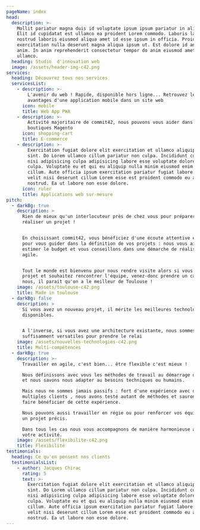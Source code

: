 ```yaml
---
pageName: index
head:
  description: >-
    Mollit pariatur magna duis id voluptate ipsum ipsum pariatur in aliquip.
    Elit id cupidatat est ullamco ea proident Lorem commodo. Laboris labore
    nostrud laboris eiusmod aliqua amet id esse ipsum in officia. Proident
    exercitation nulla deserunt magna aliqua ipsum ut. Est dolore id anim velit
    anim. In anim reprehenderit consectetur tempor do anim eiusmod amet velit
    ullamco.
  heading: Studio  d'innovation web
  image: /assets/header-img-c42.png
services:
  heading: Découvrez tous nos services
  servicesList:
    - description: >-
        L'avenir du web ! Rapide, disponible hors ligne... Retrouvez les
        avantages d'une application mobile dans un site web
      icon: mobile
      title: Web App PWA
    - description: >-
        Activité majoritaire de commit42, nous pouvons vous aider dans vos
        boutiques Magento
      icon: shopping-cart
      title: E-commerce
    - description: >-
        Exercitation fugiat dolore elit exercitation et ullamco aliquip culpa
        sint. Do Lorem ullamco cillum pariatur non culpa. Incididunt consequat
        nisi adipisicing culpa adipisicing labore esse voluptate dolore minim
        culpa. Voluptate eu et qui eu aliquip nulla minim eiusmod enim Lorem est
        cillum. Aute officia ipsum exercitation pariatur fugiat labore. Labore
        velit nisi deserunt cillum Lorem esse est proident commodo eu anim irure
        nostrud. Ea ut labore non esse dolore.
      icon: ruler
      title: Applications web sur-mesure
pitch:
  - darkBg: true
    description: >
      Rien de mieux qu'un interlocuteur près de chez vous pour préparer et
      réaliser un projet !


      En choisissant commit42, vous bénéficiez d'une écoute attentive et experte
      pour vous guider dans la définition de vos projets : nous vous aidons à en
      estimer le budget et vous conseillons dans une démarche de réalisation
      agile.


      Tout le monde est bienvenu pour nous rendre visite alors si vous avez un
      projet et souhaitez rencontrer l'équipe, venez-donc prendre un café avec
      nous, il parait qu'on a le meilleur de Toulouse ! 
    image: /assets/toulouse-c42.png
    title: Made in toulouse
  - darkBg: false
    description: >
      Si vous avez un nouveau projet, il mérite les meilleures technologies
      disponibles.


      A l'inverse, si vous avez une architecture existante, nous sommes
      suffisamment versatiles pour prendre le relai 
    image: /assets/nouvelles-technologies-c42.png
    title: Multi-compétences
  - darkBg: true
    description: >-
      Travailler en agile, c'est bien... être flexible c'est mieux !

      Nous définissons avec vous les méthodes de travail au démarrage du projet
      et nous savons nous adapter au besoins techniques ou humains. 

      Mais nous ne sommes jamais passifs : fort d'une expérience avec de
      multiples clients , nous avons testé autant de méthodes et saurons vous
      faire bénéficier de cette expérience.

      Nous pouvons aussi travailler en régie ou pour renforcer vos équipes sur
      un projet précis.

      Dans tous les cas nous vous accompagnons de manière harmonieuse au sein de
      votre activité. 
    image: /assets/flexibilite-c42.png
    title: Flexibilité
testimonials:
  heading: Ce qu'en pensent nos clients
  testimonialsList:
    - author: Jacques Chirac
      rating: 5
      text: >-
        Exercitation fugiat dolore elit exercitation et ullamco aliquip culpa
        sint. Do Lorem ullamco cillum pariatur non culpa. Incididunt consequat
        nisi adipisicing culpa adipisicing labore esse voluptate dolore minim
        culpa. Voluptate eu et qui eu aliquip nulla minim eiusmod enim Lorem est
        cillum. Aute officia ipsum exercitation pariatur fugiat labore. Labore
        velit nisi deserunt cillum Lorem esse est proident commodo eu anim irure
        nostrud. Ea ut labore non esse dolore.
---
```


